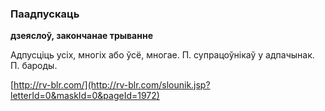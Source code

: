 ### Паадпускаць
**дзеяслоў, закончанае трыванне**

Адпусціць усіх, многіх або ўсё, многае. П. супрацоўнікаў у адпачынак. П. бароды.

<a rel="author">[http://rv-blr.com/](http://rv-blr.com/slounik.jsp?letterId=0&maskId=0&pageId=1972)</a>
